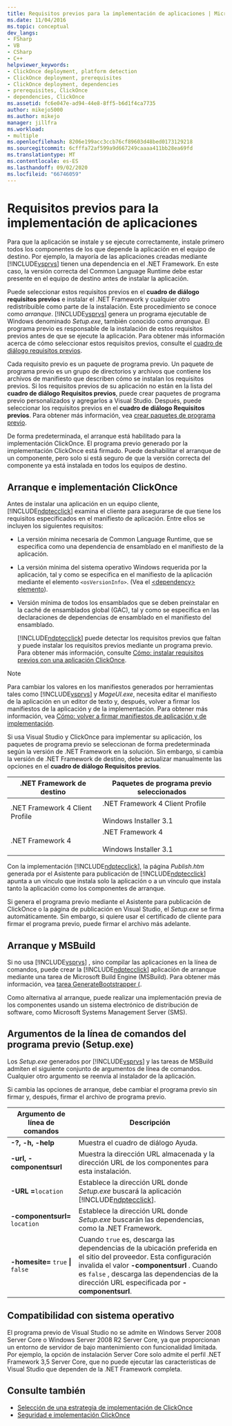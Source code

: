 ```yaml
---
title: Requisitos previos para la implementación de aplicaciones | Microsoft Docs
ms.date: 11/04/2016
ms.topic: conceptual
dev_langs:
- FSharp
- VB
- CSharp
- C++
helpviewer_keywords:
- ClickOnce deployment, platform detection
- ClickOnce deployment, prerequisites
- ClickOnce deployment, dependencies
- prerequisites, ClickOnce
- dependencies, ClickOnce
ms.assetid: fc6e047e-ad94-44e8-8ff5-b6d1f4ca7735
author: mikejo5000
ms.author: mikejo
manager: jillfra
ms.workload:
- multiple
ms.openlocfilehash: 8206e199acc3ccb76cf89603d48bed0173129218
ms.sourcegitcommit: 6cfffa72af599a9d667249caaaa411bb28ea69fd
ms.translationtype: MT
ms.contentlocale: es-ES
ms.lasthandoff: 09/02/2020
ms.locfileid: "66746059"
---
```

# <a name="application-deployment-prerequisites"></a>Requisitos previos para la implementación de aplicaciones

Para que la aplicación se instale y se ejecute correctamente, instale primero todos los componentes de los que depende la aplicación en el equipo de destino. Por ejemplo, la mayoría de las aplicaciones creadas mediante [!INCLUDE[vsprvs](../code-quality/includes/vsprvs_md.md)] tienen una dependencia en el .NET Framework. En este caso, la versión correcta del Common Language Runtime debe estar presente en el equipo de destino antes de instalar la aplicación.

 Puede seleccionar estos requisitos previos en el **cuadro de diálogo requisitos previos** e instalar el .NET Framework y cualquier otro redistribuible como parte de la instalación. Este procedimiento se conoce como *arranque*. [!INCLUDE[vsprvs](../code-quality/includes/vsprvs_md.md)] genera un programa ejecutable de Windows denominado *Setup.exe*, también conocido como *arranque*. El programa previo es responsable de la instalación de estos requisitos previos antes de que se ejecute la aplicación. Para obtener más información acerca de cómo seleccionar estos requisitos previos, consulte el [cuadro de diálogo requisitos previos](../ide/reference/prerequisites-dialog-box.md).

 Cada requisito previo es un paquete de programa previo. Un paquete de programa previo es un grupo de directorios y archivos que contiene los archivos de manifiesto que describen cómo se instalan los requisitos previos. Si los requisitos previos de su aplicación no están en la lista del **cuadro de diálogo Requisitos previos**, puede crear paquetes de programa previo personalizados y agregarlos a Visual Studio. Después, puede seleccionar los requisitos previos en el **cuadro de diálogo Requisitos previos**. Para obtener más información, vea [crear paquetes de programa previo](../deployment/creating-bootstrapper-packages.md).

 De forma predeterminada, el arranque está habilitado para la implementación ClickOnce. El programa previo generado por la implementación ClickOnce está firmado. Puede deshabilitar el arranque de un componente, pero solo si está seguro de que la versión correcta del componente ya está instalada en todos los equipos de destino.

## <a name="bootstrapping-and-clickonce-deployment"></a>Arranque e implementación ClickOnce
 Antes de instalar una aplicación en un equipo cliente, [!INCLUDE[ndptecclick](../deployment/includes/ndptecclick_md.md)] examina el cliente para asegurarse de que tiene los requisitos especificados en el manifiesto de aplicación. Entre ellos se incluyen los siguientes requisitos:

- La versión mínima necesaria de Common Language Runtime, que se especifica como una dependencia de ensamblado en el manifiesto de la aplicación.

- La versión mínima del sistema operativo Windows requerida por la aplicación, tal y como se especifica en el manifiesto de la aplicación mediante el elemento `<osVersionInfo>`. (Vea el [ \<dependency> elemento](../deployment/dependency-element-clickonce-application.md)).

- Versión mínima de todos los ensamblados que se deben preinstalar en la caché de ensamblados global (GAC), tal y como se especifica en las declaraciones de dependencias de ensamblado en el manifiesto del ensamblado.

  [!INCLUDE[ndptecclick](../deployment/includes/ndptecclick_md.md)] puede detectar los requisitos previos que faltan y puede instalar los requisitos previos mediante un programa previo. Para obtener más información, consulte [Cómo: instalar requisitos previos con una aplicación ClickOnce](../deployment/how-to-install-prerequisites-with-a-clickonce-application.md).

> [!NOTE]
> Para cambiar los valores en los manifiestos generados por herramientas tales como [!INCLUDE[vsprvs](../code-quality/includes/vsprvs_md.md)] y *MageUI.exe*, necesita editar el manifiesto de la aplicación en un editor de texto y, después, volver a firmar los manifiestos de la aplicación y de la implementación. Para obtener más información, vea [Cómo: volver a firmar manifiestos de aplicación y de implementación](../deployment/how-to-re-sign-application-and-deployment-manifests.md).

 Si usa Visual Studio y ClickOnce para implementar su aplicación, los paquetes de programa previo se seleccionan de forma predeterminada según la versión de .NET Framework en la solución. Sin embargo, si cambia la versión de .NET Framework de destino, debe actualizar manualmente las opciones en el **cuadro de diálogo Requisitos previos**.

|.NET Framework de destino|Paquetes de programa previo seleccionados|
|---------------------------|------------------------------------|
|.NET Framework 4 Client Profile|.NET Framework 4 Client Profile<br /><br /> Windows Installer 3.1|
|.NET Framework 4|.NET Framework 4<br /><br /> Windows Installer 3.1|

 Con la implementación [!INCLUDE[ndptecclick](../deployment/includes/ndptecclick_md.md)], la página *Publish.htm* generada por el Asistente para publicación de [!INCLUDE[ndptecclick](../deployment/includes/ndptecclick_md.md)] apunta a un vínculo que instala solo la aplicación o a un vínculo que instala tanto la aplicación como los componentes de arranque.

 Si genera el programa previo mediante el Asistente para publicación de ClickOnce o la página de publicación en Visual Studio, el *Setup.exe* se firma automáticamente. Sin embargo, si quiere usar el certificado de cliente para firmar el programa previo, puede firmar el archivo más adelante.

## <a name="bootstrapping-and-msbuild"></a>Arranque y MSBuild
 Si no usa [!INCLUDE[vsprvs](../code-quality/includes/vsprvs_md.md)] , sino compilar las aplicaciones en la línea de comandos, puede crear la [!INCLUDE[ndptecclick](../deployment/includes/ndptecclick_md.md)] aplicación de arranque mediante una tarea de Microsoft Build Engine (MSBuild). Para obtener más información, vea [tarea GenerateBootstrapper (](../msbuild/generatebootstrapper-task.md).

 Como alternativa al arranque, puede realizar una implementación previa de los componentes usando un sistema electrónico de distribución de software, como Microsoft Systems Management Server (SMS).

## <a name="bootstrapper-setupexe-command-line-arguments"></a>Argumentos de la línea de comandos del programa previo (Setup.exe)
 Los *Setup.exe* generados por [!INCLUDE[vsprvs](../code-quality/includes/vsprvs_md.md)] y las tareas de MSBuild admiten el siguiente conjunto de argumentos de línea de comandos. Cualquier otro argumento se reenvía al instalador de la aplicación.

 Si cambia las opciones de arranque, debe cambiar el programa previo sin firmar y, después, firmar el archivo de programa previo.

| Argumento de línea de comandos | Descripción |
| - | - |
| **-?, -h, -help** | Muestra el cuadro de diálogo Ayuda. |
| **-url, -componentsurl** | Muestra la dirección URL almacenada y la dirección URL de los componentes para esta instalación. |
| **-URL =**`location` | Establece la dirección URL donde *Setup.exe* buscará la aplicación [!INCLUDE[ndptecclick](../deployment/includes/ndptecclick_md.md)]. |
| **-componentsurl=** `location` | Establece la dirección URL donde *Setup.exe* buscarán las dependencias, como la .NET Framework. |
| **-homesite=** `true` **&#124;** `false` | Cuando `true` es, descarga las dependencias de la ubicación preferida en el sitio del proveedor. Esta configuración invalida el valor **-componentsurl** . Cuando es `false` , descarga las dependencias de la dirección URL especificada por **-componentsurl**. |

## <a name="operating-system-support"></a>Compatibilidad con sistema operativo
 El programa previo de Visual Studio no se admite en Windows Server 2008 Server Core o Windows Server 2008 R2 Server Core, ya que proporcionan un entorno de servidor de bajo mantenimiento con funcionalidad limitada. Por ejemplo, la opción de instalación Server Core solo admite el perfil .NET Framework 3,5 Server Core, que no puede ejecutar las características de Visual Studio que dependen de la .NET Framework completa.

## <a name="see-also"></a>Consulte también
- [Selección de una estrategia de implementación de ClickOnce](../deployment/choosing-a-clickonce-deployment-strategy.md)
- [Seguridad e implementación ClickOnce](../deployment/clickonce-security-and-deployment.md)